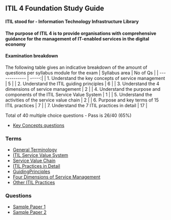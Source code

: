 ## ITIL 4 Foundation Study Guide
#### ITIL stood for - Information Technology Infrastructure Library
#### The purpose of ITIL 4 is to provide organisations with comprehensive guidance for the management of IT-enabled services in the digital economy

#### Examination breakdown
The following table gives an indicative breakdown of the amount of questions per syllabus module for the exam
| Syllabus area | No of Qs |
| ------------- | -----:|
| 1. Understand the key concepts of service management | 5 |
| 2. Understand the ITIL guiding principles | 6 |
| 3. Understand the 4 dimensions of service management | 2 |
| 4. Understand the purpose and components of the ITIL Service Value System | 1 |
| 5. Understand the activities of the service value chain | 2 |
| 6. Purpose and key terms of 15 ITIL practices | 7 |
| 7. Understand the 7 ITIL practices in detail | 17 |

Total of 40 multiple choice questions - Pass is 26/40 (65%)

- [Key Concepts questions](KeyConcepts.md)

### Terms

- [General Terminology](GeneralTerminology.md)
- [ITIL Service Value System](ITILServiceValueSystem.md)
- [Service Value Chain](ServiceValueChain.md)
- [ITIL Practices in Detail](ITILPracticesInDetail.md)
- [GuidingPrinciples](GuidingPrinciples.md)
- [Four Dimensions of Service Management](FourDimensionsOfSM.md)
- [Other ITIL Practices](OtherITILPractices.md)

### Questions

- [Sample Paper 1](SamplePaper1.md)
- [Sample Paper 2](SamplePaper2.md)
